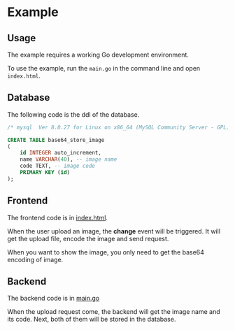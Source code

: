 # Example

## Usage

The example requires a working Go development environment.

To use the example, run the `main.go` in the command line and open `index.html`.

## Database

The following code is the ddl of the database.

```SQL
/* mysql  Ver 8.0.27 for Linux on x86_64 (MySQL Community Server - GPL) */

CREATE TABLE base64_store_image
(
    id INTEGER auto_increment,
    name VARCHAR(40), -- image name
    code TEXT, -- image code
    PRIMARY KEY (id)
);
```

## Frontend

The frontend code is in [index.html](https://github.com/ChenYuTong10/study-image/blob/master/store/base64/index.html).

When the user upload an image, the **change** event will be triggered. It will
get the upload file, encode the image and send request.

When you want to show the image, you only need to get the base64 encoding of image.

## Backend

The backend code is in [main.go](https://github.com/ChenYuTong10/study-image/blob/master/store/base64/main.go)

When the upload request come, the backend will get the image name and its code.
Next, both of them will be stored in the database.